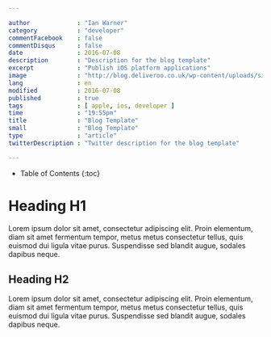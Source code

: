 ```yaml
---

author             : "Ian Warner"
category           : "developer"
commentFacebook    : false
commentDisqus      : false
date               : 2016-07-08
description        : "Description for the blog template"
excerpt            : "Publish iOS platform applications"
image              : "http://blog.deliveroo.co.uk/wp-content/uploads/sites/2/2016/11/Facebook-Banner-Sweet_treats_Felicity_Millward_October-29-of-29.jpg"
lang               : en
modified           : 2016-07-08
published          : true
tags               : [ apple, ios, developer ]
time               : "19:55pm"
title              : "Blog Template"
small              : "Blog Template"
type               : "article"
twitterDescription : "Twitter description for the blog template"

---
```


* Table of Contents
{:toc}

# Heading H1

Lorem ipsum dolor sit amet, consectetur adipiscing elit. Proin elementum, diam
sit amet fermentum tempor, metus metus consectetur tellus, quis euismod dui
ligula vitae purus. Suspendisse sed blandit augue, sodales dapibus neque.

## Heading H2

Lorem ipsum dolor sit amet, consectetur adipiscing elit. Proin elementum, diam
sit amet fermentum tempor, metus metus consectetur tellus, quis euismod dui
ligula vitae purus. Suspendisse sed blandit augue, sodales dapibus neque.

<!--
<blockquote class="instagram-media" data-instgrm-captioned data-instgrm-version="7" style=" background:#FFF; border:0; border-radius:3px; box-shadow:0 0 1px 0 rgba(0,0,0,0.5),0 1px 10px 0 rgba(0,0,0,0.15); margin: 1px; max-width:658px; padding:0; width:99.375%; width:-webkit-calc(100% - 2px); width:calc(100% - 2px);"><div style="padding:8px;"> <div style=" background:#F8F8F8; line-height:0; margin-top:40px; padding:50.0% 0; text-align:center; width:100%;"> <div style=" background:url(data:image/png;base64,iVBORw0KGgoAAAANSUhEUgAAACwAAAAsCAMAAAApWqozAAAABGdBTUEAALGPC/xhBQAAAAFzUkdCAK7OHOkAAAAMUExURczMzPf399fX1+bm5mzY9AMAAADiSURBVDjLvZXbEsMgCES5/P8/t9FuRVCRmU73JWlzosgSIIZURCjo/ad+EQJJB4Hv8BFt+IDpQoCx1wjOSBFhh2XssxEIYn3ulI/6MNReE07UIWJEv8UEOWDS88LY97kqyTliJKKtuYBbruAyVh5wOHiXmpi5we58Ek028czwyuQdLKPG1Bkb4NnM+VeAnfHqn1k4+GPT6uGQcvu2h2OVuIf/gWUFyy8OWEpdyZSa3aVCqpVoVvzZZ2VTnn2wU8qzVjDDetO90GSy9mVLqtgYSy231MxrY6I2gGqjrTY0L8fxCxfCBbhWrsYYAAAAAElFTkSuQmCC); display:block; height:44px; margin:0 auto -44px; position:relative; top:-22px; width:44px;"></div></div> <p style=" margin:8px 0 0 0; padding:0 4px;"> <a href="https://www.instagram.com/p/BM5N4Z0jIy8/" style=" color:#000; font-family:Arial,sans-serif; font-size:14px; font-style:normal; font-weight:normal; line-height:17px; text-decoration:none; word-wrap:break-word;" target="_blank">Restaurant in a box! Spent all day here working, great wifi, nice food and ambience. #bangkok #drykiss #cafe #rinb #thailand #foodpic</a></p> <p style=" color:#c9c8cd; font-family:Arial,sans-serif; font-size:14px; line-height:17px; margin-bottom:0; margin-top:8px; overflow:hidden; padding:8px 0 7px; text-align:center; text-overflow:ellipsis; white-space:nowrap;">A photo posted by DryKISS (@drykissltd) on <time style=" font-family:Arial,sans-serif; font-size:14px; line-height:17px;" datetime="2016-11-17T02:10:59+00:00">Nov 16, 2016 at 6:10pm PST</time></p></div></blockquote>

<a data-pin-do="embedPin" data-pin-width="large" href="//www.pinterest.com/pin/273101164879760145/"></a>
 -->